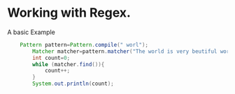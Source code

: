 # Working with Regex.

A basic Example
```java
    Pattern pattern=Pattern.compile(" worl");
		Matcher matcher=pattern.matcher("The world is very beutiful world. And the worl is .");
		int count=0;
		while (matcher.find()){
			count++;
		}
		System.out.println(count);
```
